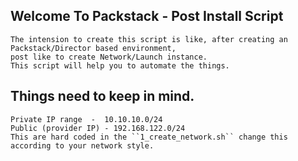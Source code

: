 ## Welcome To Packstack - Post Install Script ##


	The intension to create this script is like, after creating an Packstack/Director based environment, 
	post like to create Network/Launch instance. 
	This script will help you to automate the things. 

## Things need to keep in mind. ###

	Private IP range  -  10.10.10.0/24
	Public (provider IP) - 192.168.122.0/24
	This are hard coded in the ``1_create_network.sh`` change this according to your network style.



